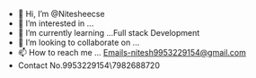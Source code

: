 - 👋 Hi, I’m @Nitesheecse
- 👀 I’m interested in ...
- 🌱 I’m currently learning ...Full stack Development
- 💞️ I’m looking to collaborate on ...
- 📫 How to reach me ...  Emails-nitesh9953229154@gmail.com
-  Contact No.9953229154\7982688720

<!---
Nitesheecse is a ✨ special ✨ repository because its `README.md` (this file) appears on your GitHub profile.
You can click the Preview link to take a look at your changes.
--->
